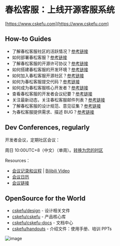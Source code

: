 # 春松客服：上线开源客服系统

[https://www.cskefu.com](https://www.cskefu.com)

## How-to Guides

- 了解春松客服社区的活跃情况？[参考链接](https://ossinsight.io/analyze/cskefu/cskefu#overview)
- 如何部署春松客服？[参考链接](https://docs.cskefu.com/docs/deploy)
- 了解春松客服的开源许可协议？[参考链接](https://www.cskefu.com/2022/06/24/cskefu-opensource-license/)
- 如何搭建春松客服的开发环境？[参考链接](https://docs.cskefu.com/docs/osc/)
- 如何加入春松客服开源社区？[参考链接](https://www.cskefu.com/join-us/)
- 如何为春松客服提交代码？[参考链接](https://www.cskefu.com/2022/10/30/how-to-sign-dco-for-pr/)
- 如何成为春松客服核心开发者？[参考链接](https://www.cskefu.com/core-developers/)
- 查看春松客服的开发者会议纪要？[参考链接](https://www.cskefu.com/category/conferences/)
- 关注最新动态，关注春松客服邮件列表？[参考链接](https://lists.cskefu.com/cgi-bin/mailman/listinfo/dev)
- 了解春松客服的设计规范、意见征集？[参考链接](https://www.cskefu.com/category/rfcs/)
- 为春松客服提供需求、描述 BUG？[参考链接](https://github.com/cskefu/cskefu/issues)


## Dev Conferences, regularly

开发者会议，定期社区会议：

周日 10:00UTC+8（中文）（单周）。[转换为您的时区](https://www.thetimezoneconverter.com/?t=10%3A00&tz=GMT%2B8&)

Resources：

- [会议记录和议程](https://www.cskefu.com/category/conferences/) | [Bilibili Video](https://space.bilibili.com/34290698/channel/collectiondetail?sid=817713)
- [会议日历](https://www.feishu.cn/calendar/share?token=e1a022850428d49e1ab84aef69e8ee5c)
- [会议链接](https://vc.feishu.cn/j/400656075)

## OpenSource for the World

- [cskefu/design](https://github.com/cskefu/design) - 设计相关文件
- [cskefu/cskefu](https://github.com/cskefu/cskefu) - 产品核心库
- [cskefu/cskefu-docs](https://github.com/cskefu/cskefu-docs) - 文档中心
- [cskefu/handouts](https://github.com/cskefu/handouts) - 介绍文件：使用手册、培训 PPTs

![image](https://user-images.githubusercontent.com/3538629/209596593-824729c8-6cab-445c-9b16-f69967daaeda.png)
